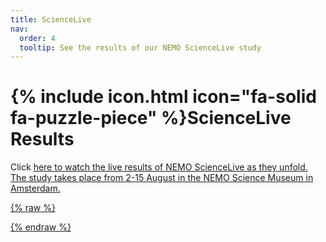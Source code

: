 ```yaml
---
title: ScienceLive
nav:
  order: 4
  tooltip: See the results of our NEMO ScienceLive study
---
```


# {% include icon.html icon="fa-solid fa-puzzle-piece" %}ScienceLive Results

Click <a href="https://creailab.net/NEMO2025/sciencelive.php">here to watch the live results of NEMO ScienceLive as they unfold. The study takes place from 2-15 August in the NEMO Science Museum in Amsterdam.

{% raw %}
<!--
{% include section.html %}

{% include search-box.html %}

{% include tags.html tags=site.tags %}

{% include search-info.html %}

{% include list.html data="posts" component="post-excerpt" %}
-->
{% endraw %}
